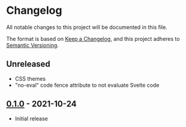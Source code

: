 # Changelog

All notable changes to this project will be documented in this file.

The format is based on [Keep a Changelog](https://keepachangelog.com/en/1.0.0/),
and this project adheres to [Semantic Versioning](https://semver.org/spec/v2.0.0.html).

## Unreleased

- CSS themes
- "no-eval" code fence attribute to not evaluate Svelte code

## [0.1.0](https://github.com/metonym/svelte-readme/releases/tag/v0.1.0) - 2021-10-24

- Initial release
